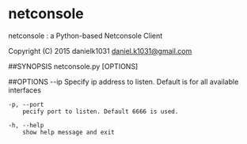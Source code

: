 netconsole
==========
netconsole : a Python-based Netconsole Client

Copyright (C) 2015 danielk1031 <daniel.k1031@gmail.com>

##SYNOPSIS
netconsole.py [OPTIONS]

##OPTIONS
	--ip
		Specify ip address to listen.
		Default is for all available interfaces

	-p, --port
		pecify port to listen. Default 6666 is used.

	-h, --help
		show help message and exit
